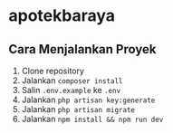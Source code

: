 # apotekbaraya

## Cara Menjalankan Proyek

1. Clone repository
2. Jalankan `composer install`
3. Salin `.env.example` ke `.env`
4. Jalankan `php artisan key:generate`
5. Jalankan `php artisan migrate`
6. Jalankan `npm install && npm run dev`
